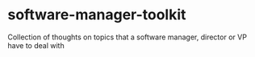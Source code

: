# software-manager-toolkit
Collection of thoughts on topics that a software manager, director or VP have to deal with 
